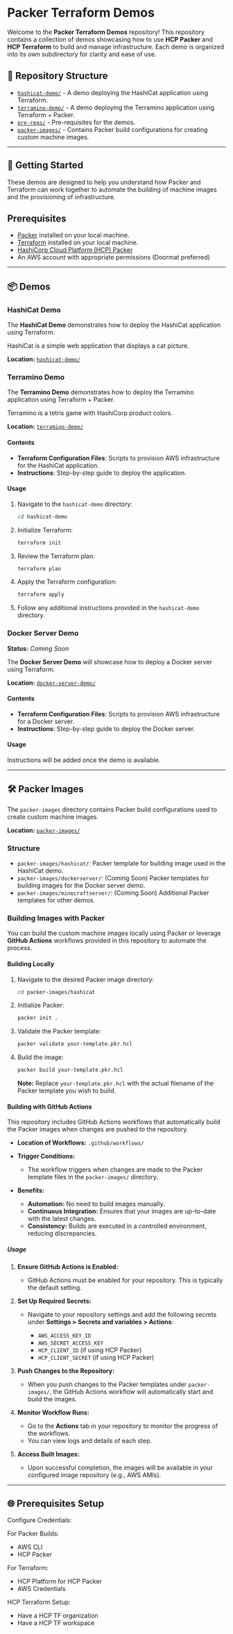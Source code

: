  # Packer Terraform Demos

Welcome to the **Packer Terraform Demos** repository! This repository contains a collection of demos showcasing how to use **HCP Packer** and **HCP Terraform** to build and manage infrastructure. Each demo is organized into its own subdirectory for clarity and ease of use.

## 📁 Repository Structure

- [`hashicat-demo/`](#hashicat-demo) - A demo deploying the HashiCat application using Terraform.
- [`terramino-demo/`](#terramino-demo) - A demo deploying the Terramino application using Terraform + Packer.
- [`pre-reqs/`](#pre-reqs) - Pre-requisites for the demos.
- [`packer-images/`](#packer-images) - Contains Packer build configurations for creating custom machine images.

---

## 🚀 Getting Started

These demos are designed to help you understand how Packer and Terraform can work together to automate the building of machine images and the provisioning of infrastructure.


## Prerequisites

- [Packer](https://www.packer.io/downloads) installed on your local machine.
- [Terraform](https://www.terraform.io/downloads) installed on your local machine.
- [HashiCorp Cloud Platform (HCP) Packer](https://cloud.hashicorp.com/products/packer)
- An AWS account with appropriate permissions (Doormat preferred)

---

## 📦 Demos

### HashiCat Demo

The **HashiCat Demo** demonstrates how to deploy the HashiCat application using Terraform.

HashiCat is a simple web application that displays a cat picture.

**Location:** [`hashicat-demo/`](hashicat-demo/)

### Terramino Demo

The **Terramino Demo** demonstrates how to deploy the Terramino application using Terraform + Packer.

Terramino is a tetris game with HashiCorp product colors.

**Location:** [`terramino-demo/`](terramino-demo/)

#### Contents

- **Terraform Configuration Files**: Scripts to provision AWS infrastructure for the HashiCat application.
- **Instructions**: Step-by-step guide to deploy the application.

#### Usage

1. Navigate to the `hashicat-demo` directory:

   ```bash
   cd hashicat-demo
   ```

2. Initialize Terraform:

   ```bash
   terraform init
   ```

3. Review the Terraform plan:

   ```bash
   terraform plan
   ```

4. Apply the Terraform configuration:

   ```bash
   terraform apply
   ```

5. Follow any additional instructions provided in the `hashicat-demo` directory.

### Docker Server Demo

**Status:** *Coming Soon*

The **Docker Server Demo** will showcase how to deploy a Docker server using Terraform.

**Location:** [`docker-server-demo/`](docker-server-demo/)

#### Contents

- **Terraform Configuration Files**: Scripts to provision AWS infrastructure for a Docker server.
- **Instructions**: Step-by-step guide to deploy the Docker server.

#### Usage

Instructions will be added once the demo is available.

---

## 🛠️ Packer Images

The `packer-images` directory contains Packer build configurations used to create custom machine images.

**Location:** [`packer-images/`](packer-images/)

### Structure

- `packer-images/hashicat/`: Packer template for building image used in the HashiCat demo.
- `packer-images/dockerserver/`: (Coming Soon) Packer templates for building images for the Docker server demo.
- `packer-images/minecraftserver/`: (Coming Soon) Additional Packer templates for other demos.

### Building Images with Packer

You can build the custom machine images locally using Packer or leverage **GitHub Actions** workflows provided in this repository to automate the process.

#### Building Locally

1. Navigate to the desired Packer image directory:

   ```bash
   cd packer-images/hashicat
   ```

2. Initialize Packer:

   ```bash
   packer init .
   ```

3. Validate the Packer template:

   ```bash
   packer validate your-template.pkr.hcl
   ```

4. Build the image:

   ```bash
   packer build your-template.pkr.hcl
   ```

   **Note:** Replace `your-template.pkr.hcl` with the actual filename of the Packer template you wish to build.

#### Building with GitHub Actions

This repository includes GitHub Actions workflows that automatically build the Packer images when changes are pushed to the repository.

- **Location of Workflows:** `.github/workflows/`

- **Trigger Conditions:**

  - The workflow triggers when changes are made to the Packer template files in the `packer-images/` directory.

- **Benefits:**

  - **Automation:** No need to build images manually.
  - **Continuous Integration:** Ensures that your images are up-to-date with the latest changes.
  - **Consistency:** Builds are executed in a controlled environment, reducing discrepancies.

##### Usage

1. **Ensure GitHub Actions is Enabled:**

   - GitHub Actions must be enabled for your repository. This is typically the default setting.

2. **Set Up Required Secrets:**

   - Navigate to your repository settings and add the following secrets under **Settings > Secrets and variables > Actions**:

     - `AWS_ACCESS_KEY_ID`
     - `AWS_SECRET_ACCESS_KEY`
     - `HCP_CLIENT_ID` (if using HCP Packer)
     - `HCP_CLIENT_SECRET` (if using HCP Packer)

3. **Push Changes to the Repository:**

   - When you push changes to the Packer templates under `packer-images/`, the GitHub Actions workflow will automatically start and build the images.

4. **Monitor Workflow Runs:**

   - Go to the **Actions** tab in your repository to monitor the progress of the workflows.
   - You can view logs and details of each step.

5. **Access Built Images:**

   - Upon successful completion, the images will be available in your configured image repository (e.g., AWS AMIs).

---

## 🌐 Prerequisites Setup

Configure Credentials:

   For Packer Builds:
   - AWS CLI
   - HCP Packer

   For Terraform:
   - HCP Platform for HCP Packer
   - AWS Credentials

HCP Terraform Setup:
   - Have a HCP TF organization
   - Have a HCP TF workspace


